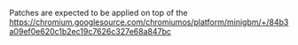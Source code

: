 Patches are expected to be applied on top of the https://chromium.googlesource.com/chromiumos/platform/minigbm/+/84b3a09ef0e620c1b2ec19c7626c327e68a847bc
